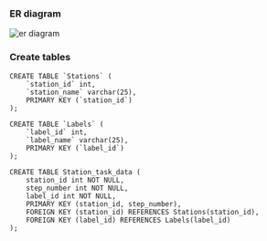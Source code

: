 ### ER diagram
![er diagram](er-diagram.png)


### Create tables

```
CREATE TABLE `Stations` (
    `station_id` int,
    `station_name` varchar(25),
    PRIMARY KEY (`station_id`)
);
```

```
CREATE TABLE `Labels` (
    `label_id` int,
    `label_name` varchar(25),
    PRIMARY KEY (`label_id`)
);

```

```
CREATE TABLE Station_task_data (
    station_id int NOT NULL,
    step_number int NOT NULL,
    label_id int NOT NULL,
    PRIMARY KEY (station_id, step_number),
    FOREIGN KEY (station_id) REFERENCES Stations(station_id),
    FOREIGN KEY (label_id) REFERENCES Labels(label_id)
);
```